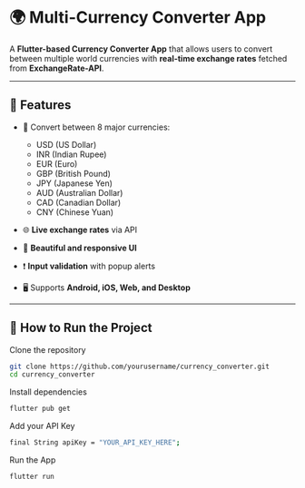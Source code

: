 # 🌍 Multi-Currency Converter App

A **Flutter-based Currency Converter App** that allows users to convert between multiple world currencies with **real-time exchange rates** fetched from **ExchangeRate-API**.

---

## **📱 Features**

- 🔄 Convert between 8 major currencies:
  - USD (US Dollar)
  - INR (Indian Rupee)
  - EUR (Euro)
  - GBP (British Pound)
  - JPY (Japanese Yen)
  - AUD (Australian Dollar)
  - CAD (Canadian Dollar)
  - CNY (Chinese Yuan)

- 🌐 **Live exchange rates** via API  
- 🎨 **Beautiful and responsive UI**  
- ❗ **Input validation** with popup alerts  
- 🖥️ Supports **Android, iOS, Web, and Desktop**

---

## **🚀 How to Run the Project**

 Clone the repository

```bash
git clone https://github.com/yourusername/currency_converter.git
cd currency_converter

```
Install dependencies

```bash
flutter pub get

```

Add your API Key
```bash
final String apiKey = "YOUR_API_KEY_HERE";

```
Run the App
```bash
flutter run


```



